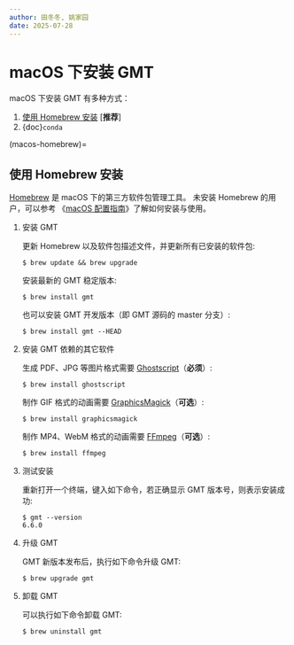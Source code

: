 ```yaml
---
author: 田冬冬, 姚家园
date: 2025-07-28
---
```


# macOS 下安装 GMT

macOS 下安装 GMT 有多种方式：

1. [使用 Homebrew 安装](macos-homebrew) [**推荐**]
2. {doc}`conda`

(macos-homebrew)=
## 使用 Homebrew 安装

[Homebrew](https://brew.sh/) 是 macOS 下的第三方软件包管理工具。
未安装 Homebrew 的用户，可以参考
《[macOS 配置指南](https://seismo-learn.org/seismology101/computer/macos-setup/#homebrew)》了解如何安装与使用。

1. 安装 GMT

   更新 Homebrew 以及软件包描述文件，并更新所有已安装的软件包:

   ```
   $ brew update && brew upgrade
   ```

   安装最新的 GMT 稳定版本:

   ```
   $ brew install gmt
   ```

   也可以安装 GMT 开发版本（即 GMT 源码的 master 分支）:

   ```
   $ brew install gmt --HEAD
   ```

2. 安装 GMT 依赖的其它软件

   生成 PDF、JPG 等图片格式需要 [Ghostscript](https://www.ghostscript.com/)（**必须**）:

   ```
   $ brew install ghostscript
   ```

   制作 GIF 格式的动画需要 [GraphicsMagick](http://www.graphicsmagick.org/)（**可选**）:

   ```
   $ brew install graphicsmagick
   ```

   制作 MP4、WebM 格式的动画需要 [FFmpeg](https://ffmpeg.org/)（**可选**）:

   ```
   $ brew install ffmpeg
   ```

3. 测试安装

   重新打开一个终端，键入如下命令，若正确显示 GMT 版本号，则表示安装成功:

   ```
   $ gmt --version
   6.6.0
   ```

4. 升级 GMT

   GMT 新版本发布后，执行如下命令升级 GMT:

   ```
   $ brew upgrade gmt
   ```

5. 卸载 GMT

   可以执行如下命令卸载 GMT:

   ```
   $ brew uninstall gmt
   ```
